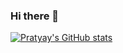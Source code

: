 ### Hi there 👋

<!--
**Arkeyve/arkeyve** is a ✨ _special_ ✨ repository because its `README.md` (this file) appears on your GitHub profile.

Here are some ideas to get you started:

- 🔭 I’m currently working on ...
- 🌱 I’m currently learning ...
- 👯 I’m looking to collaborate on ...
- 🤔 I’m looking for help with ...
- 💬 Ask me about ...
- 📫 How to reach me: ...
- 😄 Pronouns: ...
- ⚡ Fun fact: ...
-->

[![Pratyay's GitHub stats](https://github-readme-stats.vercel.app/api?username=arkeyve&show_icons=true&theme=onedark)](https://github.com/anuraghazra/github-readme-stats)

